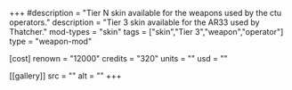 +++
#description = "Tier N skin available for the weapons used by the ctu operators."
description = "Tier 3 skin available for the AR33 used by Thatcher."
mod-types = "skin"
tags = ["skin","Tier 3","weapon","operator"]
type = "weapon-mod"

[cost]
  renown = "12000"
  credits = "320"
  units = ""
  usd = ""

[[gallery]]
  src = ""
  alt = ""
+++
